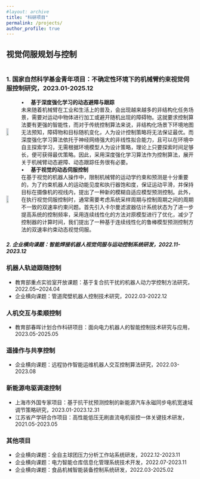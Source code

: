 ```yaml
---
#layout: archive
title: "科研项目"
permalink: /projects/
author_profile: true
---
```

<head>
  <title>并列GIF与文字</title>
  <style>
    .container {
      display: flex;
      align-items: center;
    }
    .image {
      flex: 1;
      margin-right: 20px;
    }
  </style>
</head>
<h2>视觉伺服规划与控制</h2>
<div id="item_1_1" style="float:left;">
<h3>1. 国家自然科学基金青年项目：不确定性环境下的机械臂约束视觉伺服控制研究，2023.01-2025.12</h3>
<body>
    <div class="container">
        <img  class="image" src="https://github.com/JianliangMao/JianliangMao.github.io/blob/master/_pages/gif/%E5%9B%BD%E9%9D%92%E5%9F%BA%E5%BC%BA%E5%8C%96%E5%AD%A6%E4%B9%A0%E5%8A%A8%E6%80%81%E9%81%BF%E9%9A%9C.gif?raw=true"style="width:30%">
        <div id="item_1_1_1">
            &#8226; &emsp;<b>基于深度强化学习的动态避障与跟踪</b><br>
            未来随着机械臂在工业和生活上的普及，会出现越来越多的非结构化任务场景，需要对运动中物体进行加工或避开随机出现的障碍物。这就要求控制算法要有更强的智能性，而对于传统控制算法来说，非结构化场景下环境地图无法预知，障碍物和目标随机变化，人为设计控制策略将无法保证最优。而深度强化学习算法依托于神经网络强大的非线性拟合能力，且可以在环境中自主探索学习，无需根据环境模型人为设计策略，理论上只要探索时间足够长，便可获得最优策略。因此，采用深度强化学习算法作为控制算法，展开关于机械臂动态避障、动态跟踪任务很有必要。
        </div>
    </div>
</body>
    <div class="container">
        <img  class="image" src="https://jianliangmao.github.io/_pages/gif/国青模糊自适应模型预测控制.gif"style="width:30%">
        <div id="item_1_1_2">
            &#8226; &emsp;<b>基于视觉的动态伺服控制</b><br>
            在基于视觉的机器人操作中，限制机械臂的运动学约束和预测是十分重要的，为了约束机器人的运动能见度和执行器饱和度，保证运动平滑，并保持目标在摄像机的视线内，提出了一种新的模糊自适应模型预测控制。此外，在执行视觉伺服控制时，通常需要考虑系统采样周期与控制周期之间的周期不一致的双速率约束问题。首先引入卡尔曼滤波器估计系统状态为了进一步提高系统的控制频率，采用连续线性化的方法对原模型进行了优化，减少了控制器的计算时间，我们提出了一种基于连续线性化的鲁棒模型预测控制方法的双速率约束动态视觉伺服。
        </div>
    </div>
<body>  
<div id="item_1_2" style="float:left;">
<h5>2. 企业横向课题：智能焊接机器人视觉伺服与运动控制系统研发，2022.11-2023.12</h5>
</div>
</body>

</div>

### 机器人轨迹跟随控制

- 教育部重点实验室开放课题：基于复合抗干扰的机器人动力学控制方法研究，2022.05~2024.04
- 企业横向课题：管道爬壁机器人控制技术研究，2022.03-2022.12

### 人机交互与柔顺控制

- 教育部春晖计划合作科研项目：面向电力机器人的智能控制技术研究与应用，2023.05-2025.05
  
### 遥操作与共享控制

- 企业横向课题：远程协作智能运维机器人交互控制算法研究，2022.03-2023.08
  
### 新能源电驱调速控制

- 上海市外国专家项目：基于抗干扰预测控制的新能源汽车永磁同步电机宽速域调节策略研究，2023.01-2023.12.31
- 江苏省产学研合作项目：高性能低压无刷直流电机驱控一体关键技术研发，2021.05-2023.05

### 其他项目

- 企业横向课题：全自主球团压力分析工作站系统研发，2022.12-2023.11
- 企业横向课题：电力智能仓库信息化管理系统技术开发，2022.07-2023.11
- 企业横向课题：食品机械智能装备控制系统研发，2022.03-2025.02

